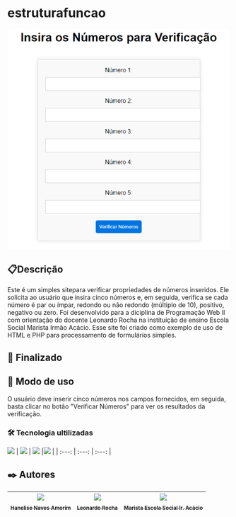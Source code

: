 # estruturafuncao
![imagem](img/estrutura.png)

## 📋Descrição
Este é um simples sitepara verificar propriedades de números inseridos. Ele solicita ao usuário que insira cinco números e, em seguida, verifica se cada número é par ou ímpar, redondo ou não redondo (múltiplo de 10), positivo, negativo ou zero. Foi desenvolvido para a diciplina de Programação Web II com orientação do docente Leonardo Rocha na instituição de ensino Escola Social Marista Irmão Acácio.
Esse site foi criado como exemplo de uso de HTML e PHP para processamento de formulários simples.

## 🚧 Finalizado

## 🔧 Modo de uso
O usuário deve inserir cinco números nos campos fornecidos, em seguida, basta clicar no botão "Verificar Números" para ver os resultados da verificação.

### 🛠️ Tecnologia ultilizadas
<img src="https://cdn.jsdelivr.net/gh/devicons/devicon/icons/github/github-original-wordmark.svg" width=50   
/> | <img src="https://cdn.jsdelivr.net/gh/devicons/devicon@latest/icons//-.svg" width=50/> |  <img src="https://cdn.jsdelivr.net/gh/devicons/devicon/icons/html5/html5-original-wordmark.svg" width=50 
/> |<img src="https://cdn.jsdelivr.net/gh/devicons/devicon/icons/css3/css3-original-wordmark.svg" width=50/> |
| :---: | :---: | :---: | 

## ✒️ Autores
| [<img loading="lazy" src="https://avatars.githubusercontent.com/u/105460028?v=4" width=115><br><sub>Hanelise Naves Amorim</sub>](https://github.com/hiseamorim) |  [<img loading="lazy" src="https://avatars.githubusercontent.com/u/86802310?v=4" width=115><br><sub>Leonardo Rocha</sub>](https://github.com/LeonardoRochaMarista) |  [<img loading="lazy" src="https://avatars.githubusercontent.com/u/86796647?s=200&v=4" width=115><br><sub>Marista Escola Social Ir. Acácio</sub>](https://github.com/MaristaIrAcacio) | 
| :---: | :---: | :---: | 